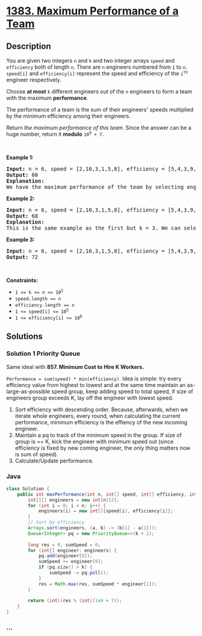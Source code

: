 # [1383. Maximum Performance of a Team](https://leetcode.com/problems/maximum-performance-of-a-team)

## Description

<p>You are given two integers <code>n</code> and <code>k</code> and two integer arrays <code>speed</code> and <code>efficiency</code> both of length <code>n</code>. There are <code>n</code> engineers numbered from <code>1</code> to <code>n</code>. <code>speed[i]</code> and <code>efficiency[i]</code> represent the speed and efficiency of the <code>i<sup>th</sup></code> engineer respectively.</p>

<p>Choose <strong>at most</strong> <code>k</code> different engineers out of the <code>n</code> engineers to form a team with the maximum <strong>performance</strong>.</p>

<p>The performance of a team is the sum of their engineers&#39; speeds multiplied by the minimum efficiency among their engineers.</p>

<p>Return <em>the maximum performance of this team</em>. Since the answer can be a huge number, return it <strong>modulo</strong> <code>10<sup>9</sup> + 7</code>.</p>

<p>&nbsp;</p>
<p><strong>Example 1:</strong></p>

<pre>
<strong>Input:</strong> n = 6, speed = [2,10,3,1,5,8], efficiency = [5,4,3,9,7,2], k = 2
<strong>Output:</strong> 60
<strong>Explanation:</strong> 
We have the maximum performance of the team by selecting engineer 2 (with speed=10 and efficiency=4) and engineer 5 (with speed=5 and efficiency=7). That is, performance = (10 + 5) * min(4, 7) = 60.
</pre>

<p><strong>Example 2:</strong></p>

<pre>
<strong>Input:</strong> n = 6, speed = [2,10,3,1,5,8], efficiency = [5,4,3,9,7,2], k = 3
<strong>Output:</strong> 68
<strong>Explanation:
</strong>This is the same example as the first but k = 3. We can select engineer 1, engineer 2 and engineer 5 to get the maximum performance of the team. That is, performance = (2 + 10 + 5) * min(5, 4, 7) = 68.
</pre>

<p><strong>Example 3:</strong></p>

<pre>
<strong>Input:</strong> n = 6, speed = [2,10,3,1,5,8], efficiency = [5,4,3,9,7,2], k = 4
<strong>Output:</strong> 72
</pre>

<p>&nbsp;</p>
<p><strong>Constraints:</strong></p>

<ul>
	<li><code>1 &lt;= k &lt;= n &lt;= 10<sup>5</sup></code></li>
	<li><code>speed.length == n</code></li>
	<li><code>efficiency.length == n</code></li>
	<li><code>1 &lt;= speed[i] &lt;= 10<sup>5</sup></code></li>
	<li><code>1 &lt;= efficiency[i] &lt;= 10<sup>8</sup></code></li>
</ul>


## Solutions
### Solution 1 Priority Queue
<!-- tabs:start -->
Same ideal with **857. Minimum Cost to Hire K Workers.**

`Performance = sum(speed) * min(efficiency)`. Idea is simple: try every efficiency value from highest to lowest and at the same time maintain an as-large-as-possible speed group, keep adding speed to total speed, if size of engineers group exceeds K, lay off the engineer with lowest speed.

1. Sort efficiency with descending order. Because, afterwards, when we iterate whole engineers, every round, when calculating the current performance, minimum efficiency is the effiency of the new incoming engineer.
2. Maintain a pq to track of the minimum speed in the group. If size of group is == K, kick the engineer with minimum speed out (since efficiency is fixed by new coming engineer, the only thing matters now is sum of speed).
3. Calculate/Update performance.

### **Java**

```java
class Solution {
    public int maxPerformance(int n, int[] speed, int[] efficiency, int k) {
        int[][] engineers = new int[n][2];
        for (int i = 0; i < n; i++) {
            engineers[i] = new int[]{speed[i], efficiency[i]};
        }
        // Sort by efficiency
        Arrays.sort(engineers, (a, b) -> (b[1] - a[1]));
        Queue<Integer> pq = new PriorityQueue<>(k + 1);
        
        long res = 0, sumSpeed = 0;
        for (int[] engineer: engineers) {
            pq.add(engineer[0]);
            sumSpeed += engineer[0];
            if (pq.size() > k) {
                sumSpeed -= pq.poll();
            }
            res = Math.max(res, sumSpeed * engineer[1]);
        }
        
        return (int)(res % (int)(1e9 + 7));
    }
}
```

### **...**

```

```

<!-- tabs:end -->